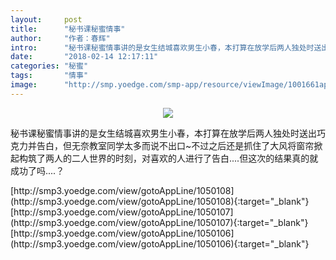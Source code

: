 ```yaml
---
layout:     post
title:      "秘书课秘蜜情事"
author:     "作者：春辉"
intro:      "秘书课秘蜜情事讲的是女生结城喜欢男生小春，本打算在放学后两人独处时送出巧克力并告白，但无奈教室同学太多而说不出口~不过之后还是抓住了大风将窗帘掀起构筑了两人的二人世界的时刻，对喜欢的人进行了告白....但这次的结果真的就成功了吗....？"
date:       "2018-02-14 12:17:11"
categories: "秘蜜"
tags:       "情事"
image:      "http://smp.yoedge.com/smp-app/resource/viewImage/1001661appline.png"
---
```

<div style="text-align: center">
<p><img src="http://smp.yoedge.com/smp-app/resource/viewImage/1001661appline.png"/></p>
</div>
<p class="post-meta">
<span>秘书课秘蜜情事讲的是女生结城喜欢男生小春，本打算在放学后两人独处时送出巧克力并告白，但无奈教室同学太多而说不出口~不过之后还是抓住了大风将窗帘掀起构筑了两人的二人世界的时刻，对喜欢的人进行了告白....但这次的结果真的就成功了吗....？</span>
</p>
[http://smp3.yoedge.com/view/gotoAppLine/1050108](http://smp3.yoedge.com/view/gotoAppLine/1050108){:target="_blank"}
[http://smp3.yoedge.com/view/gotoAppLine/1050107](http://smp3.yoedge.com/view/gotoAppLine/1050107){:target="_blank"}
[http://smp3.yoedge.com/view/gotoAppLine/1050106](http://smp3.yoedge.com/view/gotoAppLine/1050106){:target="_blank"}


